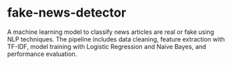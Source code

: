 # fake-news-detector
A machine learning model to classify news articles are real or fake using NLP techniques. The pipeline includes data cleaning, feature extraction with TF-IDF, model training with Logistic Regression and Naive Bayes, and performance evaluation.
